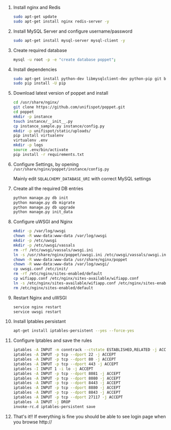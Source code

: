 1. Install nginx and Redis

    ```sh
    sudo apt-get update
    sudo apt-get install nginx redis-server -y
    ```

2. Install MySQL Server and configure username/password

    ```sh
    sudo apt-get install mysql-server mysql-client -y
    ```

3. Create required database


    ```sh
    mysql -u root -p -e "create database poppet";
    ```

3. Install dependencies

    ```sh
    sudo apt-get install python-dev libmysqlclient-dev python-pip git bc -y
    sudo pip install -U pip
    ```

4. Download latest version of poppet and install

    ```sh
    cd /usr/share/nginx/
    git clone https://github.com/unifispot/poppet.git
    cd poppet
    mkdir -p instance
    touch instance/__init__.py
    cp instance_sample.py instance/config.py
    mkdir -p unifispot/static/uploads/
    pip install virtualenv
    virtualenv .env
    mkdir -p logs
    source .env/bin/activate
    pip install -r requirements.txt
    ```

5. Configure Settings, by opening `/usr/share/nginx/poppet/instance/config.py`

    Mainly edit `SQLALCHEMY_DATABASE_URI` with correct MySQL settings

6. Create all the required DB entries

    ```sh
    python manage.py db init
    python manage.py db migrate
    python manage.py db upgrade
    python manage.py init_data
    ```

7. Configure uWSGI and Nginx

    ```sh
    mkdir -p /var/log/uwsgi
    chown -R www-data:www-data /var/log/uwsgi
    mkdir -p /etc/uwsgi
    mkdir -p /etc/uwsgi/vassals
    rm -rf /etc/uwsgi/vassals/uwsgi.ini
    ln -s /usr/share/nginx/poppet/uwsgi.ini /etc/uwsgi/vassals/uwsgi.ini
    chown -R www-data:www-data /usr/share/nginx/poppet
    chown -R www-data:www-data /var/log/uwsgi/
    cp uwsgi.conf /etc/init/
    rm -rf /etc/nginx/sites-enabled/default
    cp wifiapp.conf /etc/nginx/sites-available/wifiapp.conf
    ln -s /etc/nginx/sites-available/wifiapp.conf /etc/nginx/sites-enabled/wifiapp
    rm /etc/nginx/sites-enabled/default
    ```

8. Restart Nginx and uWSGI

    ```sh
    service nginx restart
    service uwsgi restart
    ```

9. Install Iptables persistant

    ```sh
    apt-get install iptables-persistent --yes --force-yes
    ```


10. Configure Iptables and save the rules

    ```sh
    iptables -A INPUT -m conntrack --ctstate ESTABLISHED,RELATED -j ACCEPT
    iptables -A INPUT -p tcp --dport 22 -j ACCEPT
    iptables -A INPUT -p tcp --dport 80 -j ACCEPT
    iptables -A INPUT -p tcp --dport 443 -j ACCEPT
    iptables -I INPUT 1 -i lo -j ACCEPT
    iptables -A INPUT -p tcp --dport 8081 -j ACCEPT
    iptables -A INPUT -p tcp --dport 8080 -j ACCEPT
    iptables -A INPUT -p tcp --dport 8443 -j ACCEPT
    iptables -A INPUT -p tcp --dport 8880 -j ACCEPT
    iptables -A INPUT -p tcp --dport 8843 -j ACCEPT
    iptables -A INPUT -p tcp --dport 27117 -j ACCEPT
    iptables -A INPUT -j DROP
    invoke-rc.d iptables-persistent save
    ```

11. That's it!! If everything is fine you should be able to see login page when you browse http://<your server ip>
